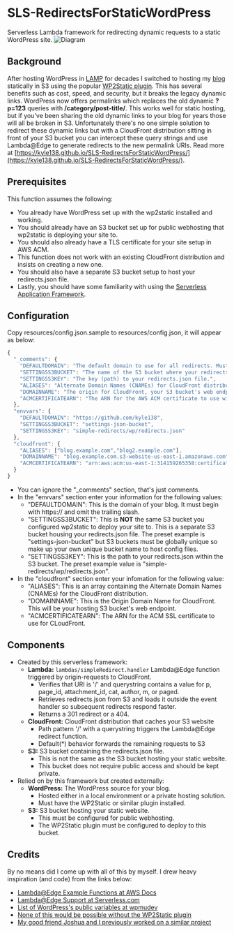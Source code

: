 # SLS-RedirectsForStaticWordPress
Serverless Lambda framework for redirecting dynamic requests to a static WordPress site.
![Diagram](https://kyle138.github.io/SLS-RedirectsForStaticWordPress/RedirectsForStaticWordPress-diagram.jpg)

## Background
After hosting WordPress in [LAMP](https://en.wikipedia.org/wiki/LAMP_(software_bundle)) for decades I switched to hosting my [blog](https://nighthawk.kylemunz.com/) statically in S3 using the popular [WP2Static plugin](https://wp2static.com/). This has several benefits such as cost, speed, and security, but it breaks the legacy dynamic links. WordPress now offers permalinks which replaces the old dynamic **?p=123** queries with **/category/post-title/**. This works well for static hosting, but if you've been sharing the old dynamic links to your blog for years those will all be broken in S3. Unfortunately there's no one simple solution to redirect these dynamic links but with a CloudFront distribution sitting in front of your S3 bucket you can intercept these query strings and use Lambda@Edge to generate redirects to the new permalink URIs. Read more at [https://kyle138.github.io/SLS-RedirectsForStaticWordPress/](https://kyle138.github.io/SLS-RedirectsForStaticWordPress/).

## Prerequisites
This function assumes the following:
* You already have WordPress set up with the wp2static installed and working.
* You should already have an S3 bucket set up for public webhosting that wp2static is deploying your site to.
* You should also already have a TLS certificate for your site setup in AWS ACM.
* This function does not work with an existing CloudFront distribution and insists on creating a new one.
* You should also have a separate S3 bucket setup to host your redirects.json file.
* Lastly, you should have some familiarity with using the [Serverless Application Framework](https://www.serverless.com/).

## Configuration
Copy resources/config.json.sample to resources/config.json, it will appear as below:
```javascript
{
  "_comments": {
    "DEFAULTDOMAIN": "The default domain to use for all redirects. Must begin with https:// and omit the trailing slash.",
    "SETTINGSS3BUCKET": "The name of the S3 bucket where your redirects.json is stored.",
    "SETTINGSS3KEY": "The key (path) to your redirects.json file.",
    "ALIASES": "Alternate Domain Names (CNAMEs) for CloudFront distribution.",
    "DOMAINNAME": "The origin for CloudFront, your S3 bucket's web endpoint.",
    "ACMCERTIFICATEARN": "The ARN for the AWS ACM certificate to use with this distribution."
  },
  "envvars": {
    "DEFAULTDOMAIN": "https://github.com/kyle138",
    "SETTINGSS3BUCKET": "settings-json-bucket",
    "SETTINGSS3KEY": "simple-redirects/wp/redirects.json"
  },
  "cloudfront": {
    "ALIASES": ["blog.example.com","blog2.example.com"],
    "DOMAINNAME": "blog.example.com.s3-website-us-east-1.amazonaws.com",
    "ACMCERTIFICATEARN": "arn:aws:acm:us-east-1:314159265358:certificate/identifier-string"
  }
}
```
* You can ignore the "_comments" section, that's just comments.
* In the "envvars" section enter your information for the following values:
  * "DEFAULTDOMAIN": This is the domain of your blog. It must begin with https:// and omit the trailing slash.
  * "SETTINGSS3BUCKET": This is **NOT** the same S3 bucket you configured wp2static to deploy your site to. This is a separate S3 bucket housing your redirects.json file. The preset example is "settings-json-bucket" but S3 buckets must be globally unique so make up your own unique bucket name to host config files.
  * "SETTINGSS3KEY": This is the path to your redirects.json within the S3 bucket. The preset example value is "simple-redirects/wp/redirects.json".
* In the "cloudfront" section enter your infomation for the following value:
  * "ALIASES": This is an array containing the Alternate Domain Names (CNAMEs) for the CloudFront distribution.
  * "DOMAINNAME": This is the Origin Domain Name for CloudFront. This will be your hosting S3 bucket's web endpoint.
  * "ACMCERTIFICATEARN": The ARN for the ACM SSL certificate to use for CLoudFront.

## Components
- Created by this serverless framework:
  - **Lambda:** ```lambdas/simpleRedirect.handler``` Lambda@Edge function triggered by origin-requests to CloudFront.
    - Verifies that URI is '/' and querystring contains a value for p, page_id, attachment_id, cat, author, m, or paged.
    - Retrieves redirects.json from S3 and loads it outside the event handler so subsequent redirects respond faster.
    - Returns a 301 redirect or a 404.
  - **CloudFront:** CloudFront distribution that caches your S3 website
    - Path pattern '/' with a querystring triggers the Lambda@Edge redirect function.
    - Default(\*) behavior forwards the remaining requests to S3
  - **S3:** S3 bucket containing the redirects.json file.
    - This is not the same as the S3 bucket hosting your static website.
    - This bucket does not require public access and should be kept private.
- Relied on by this framework but created externally:
  - **WordPress:** The WordPress source for your blog.
    - Hosted either in a local environment or a private hosting solution.
    - Must have the WP2Static or similar plugin installed.
  - **S3:** S3 bucket hosting your static website.
    - This must be configured for public webhosting.
    - The WP2Static plugin must be configured to deploy to this bucket.

## Credits
By no means did I come up with all of this by myself. I drew heavy inspiration (and code) from the links below:
* [Lambda@Edge Example Functions at AWS Docs](https://docs.aws.amazon.com/AmazonCloudFront/latest/DeveloperGuide/lambda-examples.html)
* [Lambda@Edge Support at Serverless.com](https://www.serverless.com/blog/lambda-at-edge-support-added)
* [List of WordPress's public variables at wpmudev](https://premium.wpmudev.org/blog/building-customized-urls-wordpress/)
* [None of this would be possible without the WP2Static plugin](https://wp2static.com/)
* [My good friend Joshua and I previously worked on a similar project](https://github.com/jroberson)
